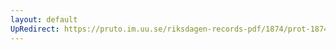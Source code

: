 ```yaml
---
layout: default
UpRedirect: https://pruto.im.uu.se/riksdagen-records-pdf/1874/prot-1874--fk--519/prot-1874--fk--519_021.pdf
---
```

